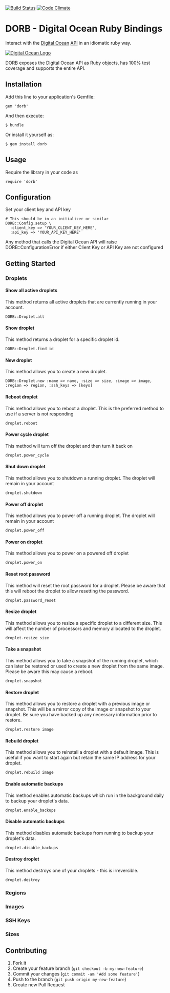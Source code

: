 [![Build Status](https://travis-ci.org/exempla/dorb.png)](https://travis-ci.org/exempla/dorb)
[![Code Climate](https://codeclimate.com/github/exempla/dorb.png)](https://codeclimate.com/github/exempla/dorb)
# DORB - Digital Ocean Ruby Bindings
Interact with the [Digital Ocean](http://www.digitalocean.com) [API](http://www.digitalocean.com/api) in an idiomatic ruby way.

[![Digital Ocean Logo](https://www.digitalocean.com/assets/badges/digitalocean-horizontal-eps.png)](http://www.digitalocean.com)

DORB exposes the Digital Ocean API as Ruby objects, has 100% test coverage and supports the entire API.

## Installation

Add this line to your application's Gemfile:

    gem 'dorb'

And then execute:

    $ bundle

Or install it yourself as:

    $ gem install dorb

## Usage

Require the library in your code as

    require 'dorb'

## Configuration

Set your client key and API key

    # This should be in an initializer or similar
    DORB::Config.setup \
      :client_key => 'YOUR_CLIENT_KEY_HERE',
      :api_key => 'YOUR_API_KEY_HERE'

Any method that calls the Digital Ocean API will raise DORB::ConfigurationError if either Client Key or API Key are not configured

## Getting Started

### Droplets

#### Show all active droplets
This method returns all active droplets that are currently running in your account.

    DORB::Droplet.all

#### Show droplet
This method returns a droplet for a specific droplet id.

    DORB::Droplet.find id

####  New droplet
This method allows you to create a new droplet.

    DORB::Droplet.new :name => name, :size => size, :image => image, :region => region, :ssh_keys => [keys]

#### Reboot droplet
This method allows you to reboot a droplet. This is the preferred method to use if a server is not responding

    droplet.reboot

#### Power cycle droplet
This method will turn off the droplet and then turn it back on

    droplet.power_cycle

#### Shut down droplet
This method allows you to shutdown a running droplet. The droplet will remain in your account

    droplet.shutdown

#### Power off droplet
This method allows you to power off a running droplet. The droplet will remain in your account

    droplet.power_off

#### Power on droplet
This method allows you to power on a powered off droplet

    droplet.power_on

#### Reset root password
This method will reset the root password for a droplet. Please be aware that this will reboot the droplet to allow resetting the password.

    droplet.password_reset

#### Resize droplet
This method allows you to resize a specific droplet to a different size. This will affect the number of processors and memory allocated to the droplet.

    droplet.resize size

#### Take a snapshot
This method allows you to take a snapshot of the running droplet, which can later be restored or used to create a new droplet from the same image. Please be aware this may cause a reboot.

    droplet.snapshot

#### Restore droplet
This method allows you to restore a droplet with a previous image or snapshot. This will be a mirror copy of the image or snapshot to your droplet. Be sure you have backed up any necessary information prior to restore.

    droplet.restore image

#### Rebuild droplet
This method allows you to reinstall a droplet with a default image. This is useful if you want to start again but retain the same IP address for your droplet.

    droplet.rebuild image

#### Enable automatic backups
This method enables automatic backups which run in the background daily to backup your droplet's data.

    droplet.enable_backups

#### Disable automatic backups
This method disables automatic backups from running to backup your droplet's data.

    droplet.disable_backups

#### Destroy droplet
This method destroys one of your droplets - this is irreversible.

    droplet.destroy

### Regions


### Images


### SSH Keys


### Sizes


## Contributing

1. Fork it
2. Create your feature branch (`git checkout -b my-new-feature`)
3. Commit your changes (`git commit -am 'Add some feature'`)
4. Push to the branch (`git push origin my-new-feature`)
5. Create new Pull Request
